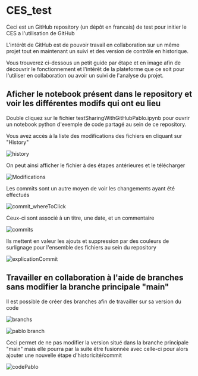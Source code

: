 # CES_test
Ceci est un GitHub repository (un dépôt en francais) de test pour initier le CES a l'utilisation de GitHub

L'intérêt de GitHub est de pouvoir travail en collaboration sur un même projet tout en maintenant un suivi et des version de contrôle en historique.

Vous trouverez ci-dessous un petit guide par étape et en image afin de découvrir le fonctionnement et l'intérêt de la plateforme que ce soit pour l'utiliser en collaboration ou avoir un suivi de l'analyse du projet.

## Aficher le notebook présent dans le repository et voir les différentes modifs qui ont eu lieu
Double cliquez sur le fichier testSharingWithGitHubPablo.ipynb pour ouvrir un notebook python d'exemple de code partagé au sein de ce repository.

Vous avez accès à la liste des modifications des fichiers en cliquant sur "History"

![history](https://github.com/user-attachments/assets/7b130fe9-d707-45e0-a38d-a7b4fc9f9f9d)

On peut ainsi afficher le fichier à des étapes antérieures et le  télécharger

![Modifications](https://github.com/user-attachments/assets/3e4fe6a2-ee79-499e-aa8d-3259ecf6f345)

Les commits sont un autre moyen de voir les changements ayant été effectués

![commit_whereToClick](https://github.com/user-attachments/assets/4edbf4c7-cd7e-4b47-9cf8-aeec6eeb4b6a)

Ceux-ci sont associé à un titre, une date, et un commentaire

![commits](https://github.com/user-attachments/assets/b74e3a1c-f6bd-4a13-a7ee-c785b3f53238)

Ils mettent en valeur les ajouts et suppression par des couleurs de surlignage pour l'ensemble des fichiers au sein du repository

![explicationCommit](https://github.com/user-attachments/assets/cc1df914-eae4-430b-88f7-a8dd26598b92)

## Travailler en collaboration à l'aide de branches sans modifier la branche principale "main"

Il est possible de créer des branches afin de travailler sur sa version du code

![branchs](https://github.com/user-attachments/assets/f2ff5ca9-7bb8-44d3-b326-6982c7203b37)

![pablo branch](https://github.com/user-attachments/assets/67bc9ef6-245f-4565-9f9e-19a8c6ba1af6)

Ceci permet de ne pas modifier la version situé dans la branche principale "main" mais elle pourra par la suite être fusionnée avec celle-ci pour alors ajouter une nouvelle étape d'historicité/commit

![codePablo](https://github.com/user-attachments/assets/83d9c43d-36a5-4611-8a3b-562f35771301)
